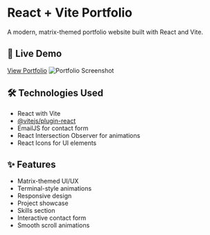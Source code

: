 # React + Vite Portfolio

A modern, matrix-themed portfolio website built with React and Vite.

## 🔗 Live Demo

[View Portfolio](https://rohith-portfolio14.netlify.app/)
![Portfolio Screenshot]()

## 🛠️ Technologies Used

- React with Vite
- [@vitejs/plugin-react](https://github.com/vitejs/vite-plugin-react/blob/main/packages/plugin-react/README.md)
- EmailJS for contact form
- React Intersection Observer for animations
- React Icons for UI elements

## ✨ Features

- Matrix-themed UI/UX
- Terminal-style animations
- Responsive design
- Project showcase
- Skills section
- Interactive contact form
- Smooth scroll animations
